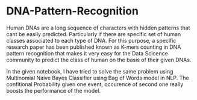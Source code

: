 # DNA-Pattern-Recognition

Human DNAs are a long sequence of characters with hidden patterns that cant be easily predicted. Particularly if there are specific set of human classes associated to each type of DNA. For this purpose, a specific research paper has been published known as K-mers counting in DNA pattern recognition that makes it very easy for the Data Scicence community to predict the class of human on the basis of their given DNAs.

In the given notebook, I have tried to solve the same problem using Multinomial Naive Bayes Classifier using Bag of Words model in NLP. The confitional Probability given one event, occurence of second one really boosts the performance of the model.
